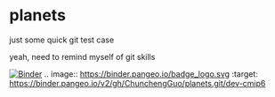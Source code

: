# planets
just some quick git test case

yeah, need to remind myself of git skills

[![Binder](https://binder.pangeo.io/badge_logo.svg)](https://binder.pangeo.io/v2/gh/ChunchengGuo/planets.git/dev-cmip6)
.. image:: https://binder.pangeo.io/badge_logo.svg
 :target: https://binder.pangeo.io/v2/gh/ChunchengGuo/planets.git/dev-cmip6
